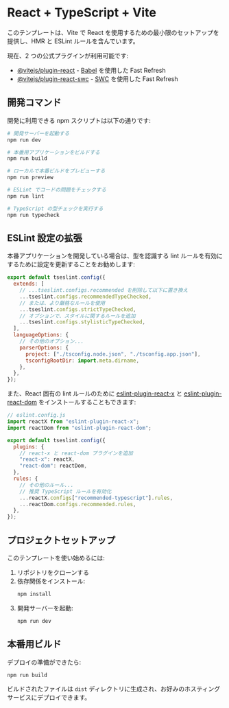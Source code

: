 # React + TypeScript + Vite

このテンプレートは、Vite で React を使用するための最小限のセットアップを提供し、HMR と ESLint ルールを含んでいます。

現在、2 つの公式プラグインが利用可能です:

- [@vitejs/plugin-react](https://github.com/vitejs/vite-plugin-react/blob/main/packages/plugin-react/README.md) - [Babel](https://babeljs.io/) を使用した Fast Refresh
- [@vitejs/plugin-react-swc](https://github.com/vitejs/vite-plugin-react-swc) - [SWC](https://swc.rs/) を使用した Fast Refresh

## 開発コマンド

開発に利用できる npm スクリプトは以下の通りです:

```bash
# 開発サーバーを起動する
npm run dev

# 本番用アプリケーションをビルドする
npm run build

# ローカルで本番ビルドをプレビューする
npm run preview

# ESLint でコードの問題をチェックする
npm run lint

# TypeScript の型チェックを実行する
npm run typecheck
```

## ESLint 設定の拡張

本番アプリケーションを開発している場合は、型を認識する lint ルールを有効にするために設定を更新することをお勧めします:

```js
export default tseslint.config({
  extends: [
    // ...tseslint.configs.recommended を削除して以下に置き換え
    ...tseslint.configs.recommendedTypeChecked,
    // または、より厳格なルールを使用
    ...tseslint.configs.strictTypeChecked,
    // オプションで、スタイルに関するルールを追加
    ...tseslint.configs.stylisticTypeChecked,
  ],
  languageOptions: {
    // その他のオプション...
    parserOptions: {
      project: ["./tsconfig.node.json", "./tsconfig.app.json"],
      tsconfigRootDir: import.meta.dirname,
    },
  },
});
```

また、React 固有の lint ルールのために [eslint-plugin-react-x](https://github.com/Rel1cx/eslint-react/tree/main/packages/plugins/eslint-plugin-react-x) と [eslint-plugin-react-dom](https://github.com/Rel1cx/eslint-react/tree/main/packages/plugins/eslint-plugin-react-dom) をインストールすることもできます:

```js
// eslint.config.js
import reactX from "eslint-plugin-react-x";
import reactDom from "eslint-plugin-react-dom";

export default tseslint.config({
  plugins: {
    // react-x と react-dom プラグインを追加
    "react-x": reactX,
    "react-dom": reactDom,
  },
  rules: {
    // その他のルール...
    // 推奨 TypeScript ルールを有効化
    ...reactX.configs["recommended-typescript"].rules,
    ...reactDom.configs.recommended.rules,
  },
});
```

## プロジェクトセットアップ

このテンプレートを使い始めるには:

1. リポジトリをクローンする
2. 依存関係をインストール:
   ```bash
   npm install
   ```
3. 開発サーバーを起動:
   ```bash
   npm run dev
   ```

## 本番用ビルド

デプロイの準備ができたら:

```bash
npm run build
```

ビルドされたファイルは `dist` ディレクトリに生成され、お好みのホスティングサービスにデプロイできます。
